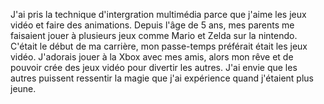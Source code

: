 J'ai pris la technique d'intergration multimédia parce que j'aime les jeux vidéo et faire des animations. 
Depuis l'âge de 5 ans, mes parents me faisaient jouer à plusieurs jeux comme Mario et Zelda sur la nintendo. 
C'était le début de ma carrière, mon passe-temps préférait était les jeux vidéo.
J'adorais jouer à la Xbox avec mes amis, alors mon rêve et de pouvoir crée des jeux vidéo pour divertir les autres. J'ai envie que les autres puissent ressentir la magie que j'ai expérience quand j'étaient plus jeune.
